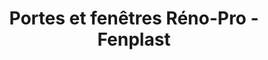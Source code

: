 ---
title: "Portes et fenêtres Réno-Pro - Fenplast"
url: /rigaud/portes-et-fenetres-reno-pro-fenplast/
shop: Türen
---
